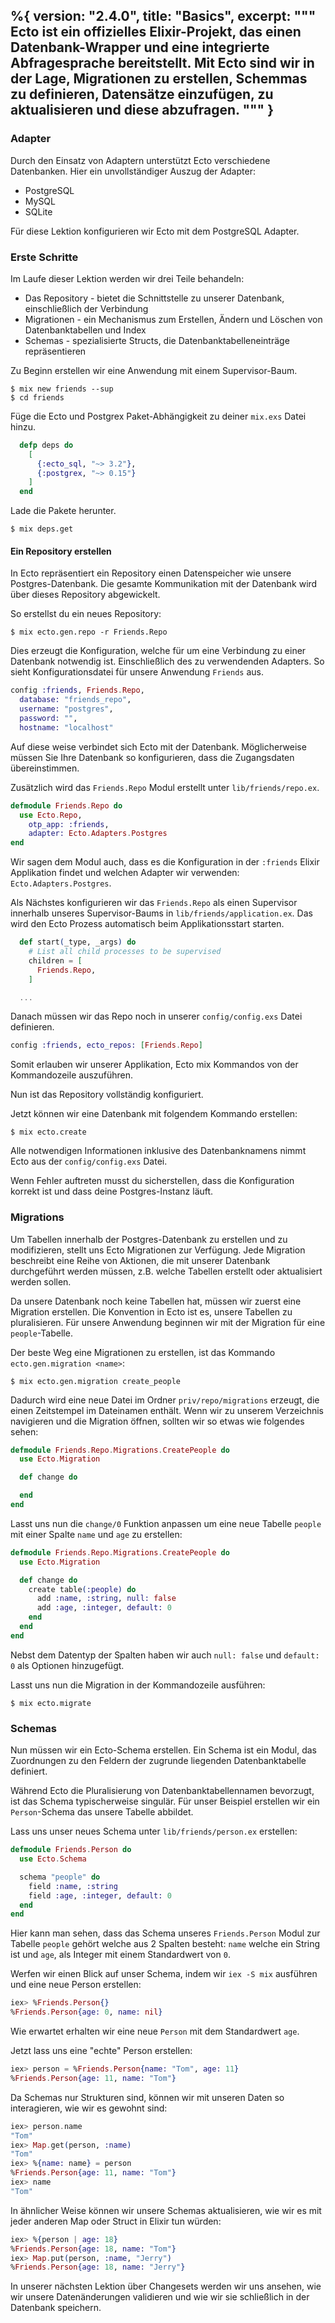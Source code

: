 %{
  version: "2.4.0",
  title: "Basics",
  excerpt: """
  Ecto ist ein offizielles Elixir-Projekt, das einen Datenbank-Wrapper und eine integrierte Abfragesprache bereitstellt. Mit Ecto sind wir in der Lage, Migrationen zu erstellen, Schemmas zu definieren, Datensätze einzufügen, zu aktualisieren und diese abzufragen.
  """
}
---

### Adapter

Durch den Einsatz von Adaptern unterstützt Ecto verschiedene Datenbanken. Hier ein unvollständiger Auszug der Adapter:

* PostgreSQL
* MySQL
* SQLite

Für diese Lektion konfigurieren wir Ecto mit dem PostgreSQL Adapter.

### Erste Schritte

Im Laufe dieser Lektion werden wir drei Teile behandeln:

* Das Repository - bietet die Schnittstelle zu unserer Datenbank, einschließlich der Verbindung
* Migrationen - ein Mechanismus zum Erstellen, Ändern und Löschen von Datenbanktabellen und Index
* Schemas - spezialisierte Structs, die Datenbanktabelleneinträge repräsentieren

Zu Beginn erstellen wir eine Anwendung mit einem Supervisor-Baum.

```shell
$ mix new friends --sup
$ cd friends
```

Füge die Ecto und Postgrex Paket-Abhängigkeit zu deiner `mix.exs` Datei hinzu.

```elixir
  defp deps do
    [
      {:ecto_sql, "~> 3.2"},
      {:postgrex, "~> 0.15"}
    ]
  end
```

Lade die Pakete herunter.

```shell
$ mix deps.get
```

#### Ein Repository erstellen

In Ecto repräsentiert ein Repository einen Datenspeicher wie unsere Postgres-Datenbank.
Die gesamte Kommunikation mit der Datenbank wird über dieses Repository abgewickelt.

So erstellst du ein neues Repository:

```shell
$ mix ecto.gen.repo -r Friends.Repo
```

Dies erzeugt die Konfiguration, welche für um eine Verbindung zu einer Datenbank notwendig ist. Einschließlich des zu verwendenden Adapters.
So sieht Konfigurationsdatei für unsere Anwendung `Friends` aus.


```elixir
config :friends, Friends.Repo,
  database: "friends_repo",
  username: "postgres",
  password: "",
  hostname: "localhost"
```

Auf diese weise verbindet sich Ecto mit der Datenbank. Möglicherweise müssen Sie Ihre Datenbank so konfigurieren, dass die Zugangsdaten übereinstimmen.

Zusätzlich wird das `Friends.Repo` Modul erstellt unter `lib/friends/repo.ex`.

```elixir
defmodule Friends.Repo do
  use Ecto.Repo, 
    otp_app: :friends,
    adapter: Ecto.Adapters.Postgres
end
```

Wir sagen dem Modul auch, dass es die Konfiguration in der `:friends` Elixir Applikation findet und welchen Adapter wir verwenden: `Ecto.Adapters.Postgres`.

Als Nächstes konfigurieren wir das `Friends.Repo` als einen Supervisor innerhalb unseres Supervisor-Baums in `lib/friends/application.ex`.
Das wird den Ecto Prozess automatisch beim Applikationsstart starten.

```elixir
  def start(_type, _args) do
    # List all child processes to be supervised
    children = [
      Friends.Repo,
    ]

  ...
```

Danach müssen wir das Repo noch in unserer `config/config.exs` Datei definieren.

```elixir
config :friends, ecto_repos: [Friends.Repo]
```
Somit erlauben wir unserer Applikation, Ecto mix Kommandos von der Kommandozeile auszuführen.

Nun ist das Repository vollständig konfiguriert.

Jetzt können wir eine Datenbank mit folgendem Kommando erstellen:

```shell
$ mix ecto.create
```

Alle notwendigen Informationen inklusive des Datenbanknamens nimmt Ecto aus der `config/config.exs` Datei.

Wenn Fehler auftreten musst du sicherstellen, dass die Konfiguration korrekt ist und dass deine Postgres-Instanz läuft.

### Migrations

Um Tabellen innerhalb der Postgres-Datenbank zu erstellen und zu modifizieren, stellt uns Ecto Migrationen zur Verfügung.
Jede Migration beschreibt eine Reihe von Aktionen, die mit unserer Datenbank durchgeführt werden müssen, z.B. welche Tabellen erstellt oder aktualisiert werden sollen.

Da unsere Datenbank noch keine Tabellen hat, müssen wir zuerst eine Migration erstellen.
Die Konvention in Ecto ist es, unsere Tabellen zu pluralisieren. Für unsere Anwendung beginnen wir mit der Migration für eine `people`-Tabelle.

Der beste Weg eine Migrationen zu erstellen, ist das Kommando `ecto.gen.migration <name>`:

```shell
$ mix ecto.gen.migration create_people
```

Dadurch wird eine neue Datei im Ordner `priv/repo/migrations` erzeugt, die einen Zeitstempel im Dateinamen enthält.
Wenn wir zu unserem Verzeichnis navigieren und die Migration öffnen, sollten wir so etwas wie folgendes sehen:

```elixir
defmodule Friends.Repo.Migrations.CreatePeople do
  use Ecto.Migration

  def change do

  end
end
```

Lasst uns nun die `change/0` Funktion anpassen um eine neue Tabelle `people` mit einer Spalte `name` und `age` zu erstellen:

```elixir
defmodule Friends.Repo.Migrations.CreatePeople do
  use Ecto.Migration

  def change do
    create table(:people) do
      add :name, :string, null: false
      add :age, :integer, default: 0
    end
  end
end
```

Nebst dem Datentyp der Spalten haben wir auch `null: false` und `default: 0` als Optionen hinzugefügt.

Lasst uns nun die Migration in der Kommandozeile ausführen:

```shell
$ mix ecto.migrate
```

### Schemas

Nun müssen wir ein Ecto-Schema erstellen. Ein Schema ist ein Modul, das Zuordnungen zu den Feldern der zugrunde liegenden Datenbanktabelle definiert.

Während Ecto die Pluralisierung von Datenbanktabellennamen bevorzugt, ist das Schema typischerweise singulär. Für unser Beispiel erstellen wir ein `Person`-Schema das unsere Tabelle abbildet.

Lass uns unser neues Schema unter `lib/friends/person.ex` erstellen:

```elixir
defmodule Friends.Person do
  use Ecto.Schema

  schema "people" do
    field :name, :string
    field :age, :integer, default: 0
  end
end
```

Hier kann man sehen, dass das Schema unseres `Friends.Person` Modul zur Tabelle `people` gehört welche aus 2 Spalten besteht: `name` welche ein String ist und `age`, als Integer mit einem Standardwert von `0`.

Werfen wir einen Blick auf unser Schema, indem wir `iex -S mix` ausführen und eine neue Person erstellen:

```elixir
iex> %Friends.Person{}
%Friends.Person{age: 0, name: nil}
```

Wie erwartet erhalten wir eine neue `Person` mit dem Standardwert `age`.

Jetzt lass uns eine "echte" Person erstellen:

```elixir
iex> person = %Friends.Person{name: "Tom", age: 11}
%Friends.Person{age: 11, name: "Tom"}
```

Da Schemas nur Strukturen sind, können wir mit unseren Daten so interagieren, wie wir es gewohnt sind:

```elixir
iex> person.name
"Tom"
iex> Map.get(person, :name)
"Tom"
iex> %{name: name} = person
%Friends.Person{age: 11, name: "Tom"}
iex> name
"Tom"
```

In ähnlicher Weise können wir unsere Schemas aktualisieren, wie wir es mit jeder anderen Map oder Struct in Elixir tun würden:

```elixir
iex> %{person | age: 18}
%Friends.Person{age: 18, name: "Tom"}
iex> Map.put(person, :name, "Jerry")
%Friends.Person{age: 18, name: "Jerry"}
```

In unserer nächsten Lektion über Changesets werden wir uns ansehen, wie wir unsere Datenänderungen validieren und wie wir sie schließlich in der Datenbank speichern.

